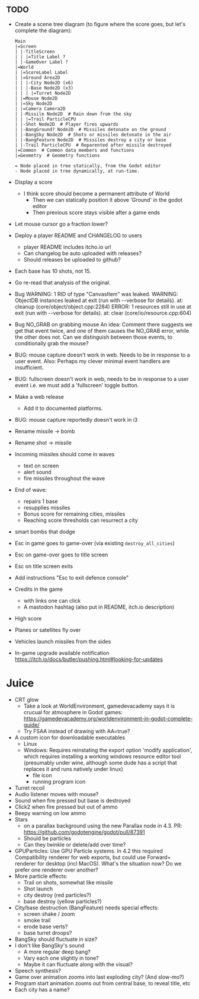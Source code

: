 ## TODO

* Create a scene tree diagram (to figure where the score goes, but let's complete the diagram):

  ```
  Main
  |=Screen
  | |-TitleScreen
  | | |=Title Label ?
  | |-GameOver Label ?
  |=World
  | |=ScoreLabel Label
  | |=Ground Area2D
  | | |-City Node2D (x6)
  | | |-Base Node2D (x3)
  | | | |=Turret Node2D
  | |=Mouse Node2D
  | |=Sky Node2D
  | |=Camera Camera2D
  | |-Missile Node2D  # Rain down from the sky
  | | |=Trail ParticleCPU
  | |-Shot Node2D  # Player fires upwards
  | |-BangGround? Node2D  # Missiles detonate on the ground
  | |-BangSky Node2D  # Shots or missiles detonate in the air
  | |-BangFeature Node2D  # Missiles destroy a city or base
  | |-Trail ParticleCPU  # Reparented after missile destroyed
  |=Common  # Common data members and functions
  |=Geometry  # Geometry functions

  = Node placed in tree statically, from the Godot editor
  - Node placed in tree dynamically, at run-time.
  ```

* Display a score
  * I think score should become a permanent attribute of World
    * Then we can statically position it above 'Ground' in the godot editor
    * Then previous score stays visible after a game ends

* Let mouse cursor go a fraction lower?

* Deploy a player README and CHANGELOG to users
  * player README includes itcho.io url
  * Can changelog be auto uploaded with releases?
  * Should releases be uploaded to github?

* Each base has 10 shots, not 15.

* Go re-read that analysis of the original.

* Bug
    WARNING: 1 RID of type "CanvasItem" was leaked.
    WARNING: ObjectDB instances leaked at exit (run with --verbose for details).
         at: cleanup (core/object/object.cpp:2284)
    ERROR: 1 resources still in use at exit (run with --verbose for details).
       at: clear (core/io/resource.cpp:604)

* Bug
    NO_GRAB on grabbing mouse
    An idea: Comment there suggests we get that event twice, and one of them causes the NO_GRAB
    error, while the other does not. Can we distinguish between those events, to conditionally
    grab the mouse?

* BUG: mouse capture doesn't work in web. Needs to be in response to a user
  event. Also: Perhaps my clever minimal event handlers are insufficient.
* BUG: fullscreen doesn't work in web, needs to be in response to a user event
       i.e. we must add a 'fullscreen' toggle button.
* Make a web release
  * Add it to documented platforms.
* BUG: mouse capture reportedly doesn't work in i3

* Rename missile -> bomb
* Rename shot -> missile

* Incoming missiles should come in waves
  * text on screen
  * alert sound
  * fire missiles throughout the wave

* End of wave:
  * repairs 1 base
  * resupplies missiles
  * Bonus score for remaining cities, missiles
  * Reaching score thresholds can resurrect a city

* smart bombs that dodge

* Esc in game goes to game-over (via existing `destroy_all_cities`)
* Esc on game-over goes to title screen
* Esc on title screen exits
* Add instructions "Esc to exit defence console"

* Credits in the game
  * with links one can click
  * A mastodon hashtag (also put in README, itch.io description)

* High score

* Planes or satellites fly over

* Vehicles launch missiles from the sides

* In-game upgrade available notification
  https://itch.io/docs/butler/pushing.html#looking-for-updates

# Juice

* CRT glow
  * Take a look at WorldEnvironment, gamedevacademy says it is crucual for
    atmosphere in Godot games:
    https://gamedevacademy.org/worldenvironment-in-godot-complete-guide/
  * Try FSAA instead of drawing with AA=true?
* A custom icon for downloadable executables
  * Linux
  * Windows: Requires reinstating the export option 'modify application', which requires installing
    a working windows resource editor tool (presumably under wine, although some dude has a script
    that replaces it and runs natively under linux)
    * file icon
    * running program icon
* Turret recoil
* Audio listener moves with mouse?
* Sound when fire pressed but base is destroyed
* Click2 when fire pressed but out of ammo
* Beepy warning on low ammo
* Stars
  * on a parallax background using the new Parallax node in 4.3.
    PR: https://github.com/godotengine/godot/pull/87391
  * Should be particles
  * Can they twinkle or delete/add over time?
* GPUParticles:
  Use GPU Particle systems. In 4.2 this required Compatibility renderer for web exports,
  but could use Forward+ renderer for desktop (incl MacOS). What's the situation now?
  Do we prefer one renderer over another?
* More particle effects:
  * Trail on shots, somewhat like missile
  * Shot launch
  * city destroy (red particles?)
  * base destroy (yellow particles?)
* City/base destruction (BangFeature) needs special effects:
  * screen shake / zoom
  * smoke trail
  * erode base verts?
  * base turret droops?
* BangSky should fluctuate in size?
* I don't like BangSky's sound
  * A more regular deep bang?
  * Vary each one slightly in tone?
  * Maybe it can fluctuate along with the visual?
* Speech synthesis?
* Game over animation zooms into last exploding city? (And slow-mo?)
* Program start animation zooms out from central base, to reveal title, etc
* Each city has a name?

